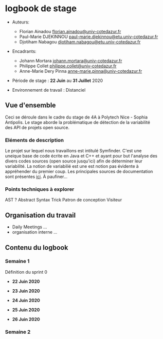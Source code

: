 # logbook de stage

* Auteurs:
    * Florian Ainadou <florian.ainadou@univ-cotedazur.fr>
    * Paul-Marie DJEKINNOU <paul-marie.djekinnou@etu.univ-cotedazur.fr>
    * Djotiham Nabagou <djotiham.nabagou@etu.univ-cotedazur.fr>
    
 * Encadrants:
    * Johann Mortara <johann.mortara@univ-cotedazur.fr>
    * Philippe Collet <philippe.collet@univ-cotedazur.fr>
    * Anne-Marie Dery Pinna <anne-marie.pinna@univ-cotedazur.fr>
    
* Période de stage : **22 Juin** au **31 Juillet** 2020
* Environnement de travail : Distanciel

## Vue d'ensemble
Ceci se déroule dans le cadre du stage de 4A à Polytech Nice - Sophia Antipolis.
Le stage aborde la problématique de détection de la variabilité des API de projets open source.

### Eléments de description
Le projet sur lequel nous travaillons est intitulé Symfinder. C'est une uneique base de code écrite en Java et C++ et ayant pour but l'analyse des divers codes sources (open source jusqu'ici) afin de déterminer leur variabilité.
La notion de variabilié est une est notion pas évidente à appréhender du premier coup. Les principales sources de documentation sont présentes [ici](https://deathstar3.github.io/symfinder-demo/papers/splc2019-preprint-tool.pdf).
À paufiner...
### Points techniques à explorer
AST ? Abstract Syntax Trick
Patron de conception Visiteur


## Organisation du travail
* Daily Meetings
...
* organisation interne
...

## Contenu du logbook

### Semaine 1
Définition du sprint 0
* **22 Juin 2020**

* **23 Juin 2020**

* **24 Juin 2020**

* **25 Juin 2020**

* **26 Juin 2020**

### Semaine 2
